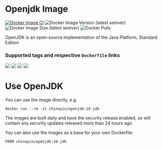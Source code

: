 # Openjdk Image

[![Docker Image CI](https://github.com/chinayin-docker/openjdk/actions/workflows/ci.yml/badge.svg?event=schedule)](https://github.com/chinayin-docker/openjdk/actions/workflows/ci.yml)
![Docker Image Version (latest semver)](https://img.shields.io/docker/v/chinayin/openjdk?sort=semver)
![Docker Image Size (latest semver)](https://img.shields.io/docker/image-size/chinayin/openjdk?sort=semver)
![Docker Pulls](https://img.shields.io/docker/pulls/chinayin/openjdk)

OpenJDK is an open-source implementation of the Java Platform, Standard Edition

### Supported tags and respective `Dockerfile` links

![](https://img.shields.io/docker/v/chinayin/openjdk/8-jdk)
![](https://img.shields.io/docker/v/chinayin/openjdk/8-jre)
![](https://img.shields.io/docker/v/chinayin/openjdk/11-jdk)
![](https://img.shields.io/docker/v/chinayin/openjdk/16-jdk)

# Use OpenJDK

You can use the image directly, e.g.

```
docker run --rm -it chinayin/openjdk:16-jdk
```

The images are built daily and have the security release enabled, so will contain any security updates released more
than 24 hours ago.

You can also use the images as a base for your own Dockerfile:

```
FROM chinayin/openjdk:16-jdk
```
